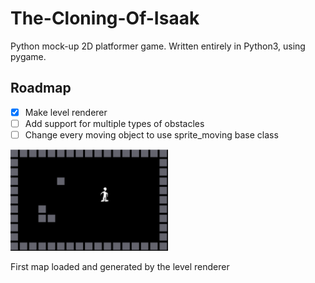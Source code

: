 # The-Cloning-Of-Isaak
Python mock-up 2D platformer game.
Written entirely in Python3, using pygame.


<!-- ROADMAP -->
## Roadmap

- [x] Make level renderer
- [ ] Add support for multiple types of obstacles
- [ ] Change every moving object to use sprite_moving base class

<img src="images/Map Generation.png" alt="First loaded map" width="50%">
<p>First map loaded and generated by the level renderer</p>
